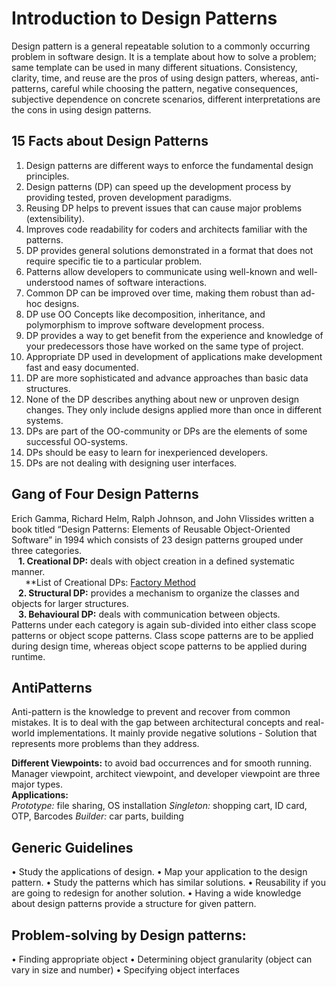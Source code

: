 # Introduction to Design Patterns
Design pattern is a general repeatable solution to a commonly occurring problem in software design. It is a template about how to solve a problem; same template can be used in many different situations.
Consistency, clarity, time, and reuse are the pros of using design patters, whereas, anti-patterns, careful while choosing the pattern, negative consequences, subjective dependence on concrete scenarios, different interpretations are the cons in using design patterns.

## 15 Facts about Design Patterns
1. Design patterns are different ways to enforce the fundamental design principles.
2. Design patterns (DP) can speed up the development process by providing tested, proven development paradigms.
3. Reusing DP helps to prevent issues that can cause major problems (extensibility).
4. Improves code readability for coders and architects familiar with the patterns.
5. DP provides general solutions demonstrated in a format that does not require specific tie to a particular problem.
6. Patterns allow developers to communicate using well-known and well-understood names of software interactions.
7. Common DP can be improved over time, making them robust than ad-hoc designs.
8. DP use OO Concepts like decomposition, inheritance, and polymorphism to improve software development process.
9. DP provides a way to get benefit from the experience and knowledge of your predecessors those have worked on the same type of project.
10. Appropriate DP used in development of applications make development fast and easy documented.
11. DP are more sophisticated and advance approaches than basic data structures.
12. None of the DP describes anything about new or unproven design changes. They only include designs applied more than once in different systems.
13. DPs are part of the OO-community or DPs are the elements of some successful OO-systems.
14. DPs should be easy to learn for inexperienced developers.
15. DPs are not dealing with designing user interfaces.

## Gang of Four Design Patterns
Erich Gamma, Richard Helm, Ralph Johnson, and John Vlissides written a book titled “Design Patterns: Elements of Reusable Object-Oriented Software” in 1994 which consists of 23 design patterns grouped under three categories. <br>
&ensp; **1. Creational DP:** deals with object creation in a defined systematic manner.<br>
&ensp; &ensp; **List of Creational DPs: [Factory Method](CreationalDesignPatterns/FactoryMethod) <br>
&ensp; **2. Structural DP:** provides a mechanism to organize the classes and objects for larger structures.  <br>
&ensp; **3. Behavioural DP:** deals with communication between objects.  <br>
Patterns under each category is again sub-divided into either class scope patterns or object scope patterns. Class scope patterns are to be applied during design time, whereas object scope patterns to be applied during runtime.

## AntiPatterns
Anti-pattern is the knowledge to prevent and recover from common mistakes. It is to deal with the gap between architectural concepts and real-world implementations. It mainly provide negative solutions - Solution that represents more problems than they address. <br>

**Different Viewpoints:** to avoid bad occurrences and for smooth running. Manager viewpoint, architect viewpoint, and developer viewpoint are three major types. <br>
**Applications:** <br>
*Prototype:* file sharing, OS installation
*Singleton:* shopping cart, ID card, OTP, Barcodes
*Builder:* car parts, building

## Generic Guidelines
•	Study the applications of design.
•	Map your application to the design pattern.
•	Study the patterns which has similar solutions.
•	Reusability if you are going to redesign for another solution.
•	Having a wide knowledge about design patterns provide a structure for given pattern.

## Problem-solving by Design patterns:
•	Finding appropriate object
•	Determining object granularity (object can vary in size and number)
•	Specifying object interfaces
